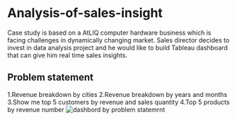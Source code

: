 # Analysis-of-sales-insight
Case study is based on a AtLIQ computer hardware business which is facing challenges in dynamically changing market. Sales director decides to invest in data analysis project and he would like to build Tableau dashboard that can give him real time sales insights.
## Problem statement 
1.Revenue breakdown by cities
2.Revenue breakdown by years and months
3.Show me top 5 customers by revenue and sales quantity
4.Top 5 products by revenue number
![dashbord by problem statemrnt](ProfitAnalysis.jpg)
